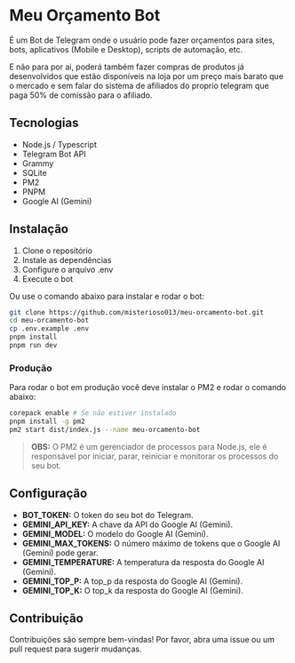 # Meu Orçamento Bot
É um Bot de Telegram onde o usuário pode fazer orçamentos para sites, bots, aplicativos (Mobile e Desktop), scripts de automação, etc.

E não para por ai, poderá também fazer compras de produtos já desenvolvidos que estão disponíveis na loja por um preço mais barato que o mercado e sem falar do sistema de afiliados do proprio telegram que paga 50% de comissão para o afiliado.

## Tecnologias

- Node.js / Typescript
- Telegram Bot API
- Grammy
- SQLite
- PM2
- PNPM
- Google AI (Gemini)

## Instalação

1. Clone o repositório
2. Instale as dependências
3. Configure o arquivo .env
4. Execute o bot

Ou use o comando abaixo para instalar e rodar o bot:
```bash
git clone https://github.com/misterioso013/meu-orcamento-bot.git
cd meu-orcamento-bot
cp .env.example .env
pnpm install
pnpm run dev
```
### Produção
Para rodar o bot em produção você deve instalar o PM2 e rodar o comando abaixo:
```bash
corepack enable # Se não estiver instalado
pnpm install -g pm2
pm2 start dist/index.js --name meu-orcamento-bot
```
> **OBS:** O PM2 é um gerenciador de processos para Node.js, ele é responsável por iniciar, parar, reiniciar e monitorar os processos do seu bot.

## Configuração
- **BOT_TOKEN:** O token do seu bot do Telegram.
- **GEMINI_API_KEY:** A chave da API do Google AI (Gemini).
- **GEMINI_MODEL:** O modelo do Google AI (Gemini).
- **GEMINI_MAX_TOKENS:** O número máximo de tokens que o Google AI (Gemini) pode gerar.
- **GEMINI_TEMPERATURE:** A temperatura da resposta do Google AI (Gemini).
- **GEMINI_TOP_P:** A top_p da resposta do Google AI (Gemini).
- **GEMINI_TOP_K:** O top_k da resposta do Google AI (Gemini).

## Contribuição
Contribuições são sempre bem-vindas! Por favor, abra uma issue ou um pull request para sugerir mudanças.
